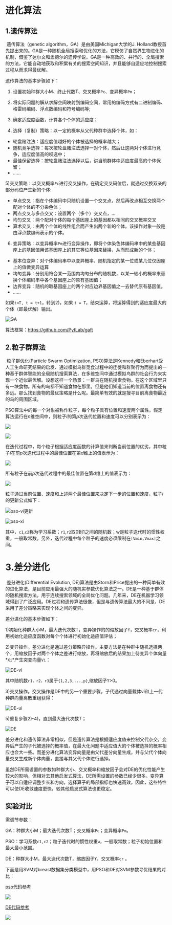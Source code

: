 # 进化算法

## 1.遗传算法

​        遗传算法（genetic algorithm，GA）是由美国Michigan大学的J. Holland教授首先提出来的。GA是一种随机全局搜索和优化的方法，它模仿了自然界生物进化的机制，借鉴了达尔文和孟德尔的遗传学说。GA是一种高效的、并行的、全局搜索的方法，它能自动地获取和积累有关的搜索空间知识，并且能够自适应地控制搜索过程从而求得最优解。

遗传算法的基本步骤如下：

1) 设置初始种群大小M、终止代数T、交叉概率`Pc`、变异概率`Pm`；

2) 将实际问题的解从求解空间映射到编码空间，常用的编码方式有二进制编码、格雷码编码、浮点数编码和符号编码等;

3) 确定适应度函数，计算各个个体的适应度；

4) 选择（复制）策略：以一定的概率从父代种群中选择个体，如：

- 轮盘赌注法：适应度值越好的个体被选择的概率越大；
- 随机竞争选择：每次按轮盘赌注法选择一对个体，然后让这两对个体进行竞争，适应度值高的呗选中；
- 最佳保留选择：按轮盘赌注法选择以后，讲当前群体中适应度最高的个体保留；
- ......

5)交叉策略：以交叉概率`Pc`进行交叉操作，在确定交叉码位后，就通过交换双亲的部分码位产生新的个体:

- 单点交叉：指在个体编码中只随机设置一个交叉点，然后再改点相互交换两个配对个体的不分染色体；
- 两点交叉与多点交叉：设置两个（多个）交叉点，...
- 均匀交叉：两个配对个体的每个基因座上的基因都以相同的交叉概率交叉
- 算术交叉：由两个个体的线性组合而产生出两个新的个体。该操作对象一般是由浮点数编码表示的个体。

6) 变异策略：以变异概率`Pm`进行变异操作，即将个体染色体编码串中的某些基因座上的基因值用该基因座上的其它等位基因来替换，从而形成新的个体；

- 基本位变异：对个体编码串中以变异概率、随机指定的某一位或某几位仅因座上的值做变异运算
- 均匀变异：分别用符合某一范围内均匀分布的随机数，以某一较小的概率来替换个体编码串中各个基因座上的原有基因值；
- 边界变异：随机的取基因座上的两个对应边界基因值之一去替代原有基因值。
- ......

如果`t<T, t = t+1`，转到2)，如果 `t = T`，结束运算，将运算得到的适应度最大的个体（即最优解）输出。

![GA](fig/GA.png)

算法框架：<https://github.com/PytLab/gaft>



## 2.粒子群算法

​        粒子群优化(Particle Swarm Optimization,  PSO)算法是Kennedy和Eberhart受人工生命研究结果的启发、通过模拟鸟群觅食过程中的迁徙和群聚行为而提出的一种基于群体智能的全局随机搜索算法，在多维空间中通过模拟鸟群的社会行为来实现一个近似最优解。设想这样一个场景：一群鸟在随机搜索食物。在这个区域里只有一块食物。所有的鸟都不知道食物在那里。但是他们知道当前的位置离食物还有多远。那么找到食物的最优策略是什么呢。最简单有效的就是搜寻目前离食物最近的鸟的周围区域。

PSO算法中的每一个对象被称作粒子，每个粒子具有位置和速度两个属性。假定算法运行在*n*维空间中，则粒子*i*的第*p*次迭代位置和速度可以分别表示为：

![](fig/pso-xi.png)

![](fig/pso-vi.png)

在迭代过程中，每个粒子根据适应度函数的计算值来判断当前位置的优劣，其中粒子*i*在前*p*次迭代过程中的最佳位置在第*d*维上的值表示为：

![](fig/pso-pbest.png)

所有粒子在前*p*次迭代过程中的最佳位置在第*d*维上的值表示为：

![](fig/pso-gbest.png)

粒子通过当前位置、速度和上述两个最佳位置来决定下一步的位置和速度，粒子*i*的更新公式如下：

![pso-vi更新](fig/pso-vi更新.png)

![pso-xi](fig/pso-xi更新.png)

其中，`c1`,`c2`称为学习系数；`r1`,`r2`取0到1之间的随机数；w是粒子迭代时的惯性权重，一般取常数。另外，迭代过程中每个粒子的速度必须限制在`[Vmin,Vmax]`之间。



# 3.差分进化

​        差分进化(Differential Evolution, DE)算法是由Storn和Price提出的一种简单有效的进化算法，是目前应用最强大的随机实参数优化算法之一。DE是一种基于群体的随机搜索方法，用于连续搜索领域的全局优化问题。几年来，DE在机器学习领域得到了广泛应用。DE过程和遗传算法很像，但是与遗传算法最大的不同是，DE采用了差分策略来实现个体之间的变异。

差分进化的基本步骤如下：

1)初始化种群大小M，最大迭代次数T，变异操作的的缩放因子`ϒ`，交叉概率`cr`，利用初始化适应度函数对每个个体进行初始化适应值评估；

2)变异操作。差分进化是通过差分策略异操作。主要方法是在种群中随机选择两个，用缩放因子对两个个体之差进行缩放，再将缩放后的结果加上待变异个体向量*`Xi`*产生突变向量`Vi`：

![DE-vi](fig/DE-vi.png)

其中随机数`r1，r2，r3`属于`{1,2,3,...,p}`,缩放因子`ϒ`>0。

3)交叉操作。交叉操作是DE中的另一个重要步骤，子代通过向量载体*vi*和上一代种群向量离散重组获得：

![DE-ui](fig/DE-ui.png)

5)重复步骤2)-4)，直到最大迭代次数*T*；

![DE](fig/DE.png)

​        差分进化和遗传算法非常相似，但是遗传算法是根据适应度值来控制父代杂交，变异后产生的子代被选择的概率值，在最大化问题中适应值大的个体被选择的概率相应也会大一些。而差分进化算法变异向量是由父代差分向量生成，并与父代个体向量交叉生成新个体向量，直接与其父代个体进行选择。

​       虽然DE所需设置的参数如种群大小、交叉概率和缩放因子会对DE的优化性能产生较大的影响，但相对去其他启发式算法，DE所需设置的参数已经少很多。变异算子可以自适应调整步长和方向，选择算子的局部指标也快速高效。因此，这些特性可以使DE收敛速度更快，较其他启发式算法也更稳定。



## 实验对比

需调节参数：

GA：种群大小M；最大迭代次数T；交叉概率`Pc`；变异概率`Pm`。

PSO：学习系数`c1,c2`；粒子迭代时的惯性权重`w`，一般取常数；粒子初始位置和最大最小范围。

DE：种群大小M，最大迭代次数T，缩放因子`ϒ`，交叉概率`cr` 。

下面是用SVM对breast数据集分类模型中，用PSO和DE对SVM参数寻优结果的对比：

[pso代码参考](https://github.com/ssjeri3i4o44/study/blob/master/%E4%BC%98%E5%8C%96%E6%90%9C%E7%B4%A2%E7%AE%97%E6%B3%95/pso.py)

![](fig/pso收敛结果.png)

[DE代码参考](https://github.com/ssjeri3i4o44/study/blob/master/%E4%BC%98%E5%8C%96%E6%90%9C%E7%B4%A2%E7%AE%97%E6%B3%95/de.py)

![](fig/DE收敛结果.png)